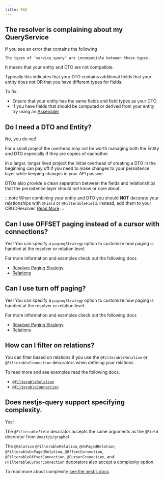 ```yaml
---
title: FAQ
---
```


## The resolver is complaining about my QueryService

If you see an error that contains the following 

```
The types of 'service.query' are incompatible between these types.
```

It means that your entity and DTO are not compatible. 

Typically this indicates that your DTO contains additional fields that your entity does not OR that you have different types for fields. 

To fix:
* Ensure that your entity has the same fields and field types as your DTO.
* If you have fields that should be computed or derived from your entity try using an [Assembler](./concepts/advanced/assemblers.mdx) 

## Do I need a DTO and Entity?

No, you do not! 

For a small project the overhead may not be worth managing both the Entity and DTO especially if they are copies of eachother.

In a larger, longer lived project the initial overhead of creating a DTO in the beginning can pay off if you need to make changes to your persistence layer while keeping changes in your API passive. 

DTOs also provide a clean separation between the fields and relationships that the persistence layer should not know or care about.

:::note
When combining your entity and DTO you should **NOT** decorate your relationships with `@Field` or `@FilterableField`. Instead, add them to your CRUDResolver. [Read More](./persistence/services.mdx#relations) 
:::

## Can I use OFFSET paging instead of a cursor with connections?

Yes! You can specify a `pagingStrategy` option to customize how paging is handled at the resolver or relation level. 

For more information and examples check out the following docs
* [Resolver Paging Strategy](./graphql/resolvers.mdx#paging-strategy)
* [Relations](./graphql/relations.mdx#many-relation)

## Can I use turn off paging?

Yes! You can specify a `pagingStrategy` option to customize how paging is handled at the resolver or relation level. 

For more information and examples check out the following docs
* [Resolver Paging Strategy](./graphql/resolvers.mdx#paging-strategy)
* [Relations](./graphql/relations.mdx#many-relation)


## How can I filter on relations?

You can filter based on relations if you use the `@FilterableRelation` or `@FilterableConnection` decorators when defining your relations.

To read more and see examples read the following docs.

* [`@FilterableRelation`](./graphql/relations.mdx#filterablerelation-decorator)
* [`@FilterableConnection`](./graphql/relations.mdx#filterableconnection-decorator)


## Does nestjs-query support specifying complexity.

Yes! 

The `@FilterableField` decorator accepts the same arguments as the `@Field` decorator from `@nestjs/graphql`

The `@Relation` `@FilterableRelation`, `@UnPagedRelation`, `@FilterableUnPagedRelation`, `@OffsetConnection`, `@FilterableOffsetConnection`, `@CursorConnection`, and `@FilterableCursorConnection` decorators also accept a complexity option.

To read more about complexity [see the nestjs docs](https://docs.nestjs.com/graphql/complexity)

